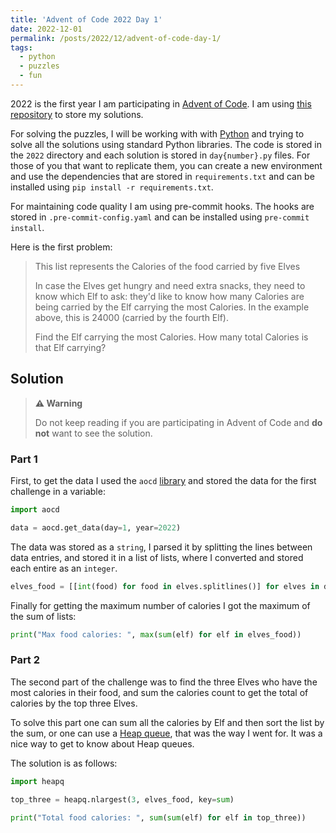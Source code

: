 ```yaml
---
title: 'Advent of Code 2022 Day 1'
date: 2022-12-01
permalink: /posts/2022/12/advent-of-code-day-1/
tags:
  - python
  - puzzles
  - fun
---
```


2022 is the first year I am participating in [Advent of Code](https://adventofcode.com/). I am using [this repository](https://github.com/nateraluis/advent-of-code) to store my solutions.

For solving the puzzles, I will be working with with [Python](https://www.python.org/) and trying to solve all the solutions using standard Python libraries. The code is stored in the `2022` directory and each solution is stored in `day{number}.py` files. For those of you that want to replicate them, you can create a new environment and use the dependencies that are stored in `requirements.txt` and can be installed using `pip install -r requirements.txt`.

For maintaining code quality I am using pre-commit hooks. The hooks are stored in `.pre-commit-config.yaml` and can be installed using `pre-commit install`.

Here is the first problem:

> This list represents the Calories of the food carried by five Elves
>
> In case the Elves get hungry and need extra snacks, they need to know which Elf to ask: they'd like to know how many Calories are being carried by the Elf carrying the most Calories. In the example above, this is 24000 (carried by the fourth Elf).
>
> Find the Elf carrying the most Calories. How many total Calories is that Elf carrying?

## Solution

> **⚠️ Warning**
> 
> Do not keep reading if you are participating in Advent of Code and **do not** want to see the solution.

### Part 1

First, to get the data I used the `aocd` [library](https://github.com/wimglenn/advent-of-code-data) and stored the data for the first challenge in a variable:

```python
import aocd

data = aocd.get_data(day=1, year=2022)
```

The data was stored as a `string`, I parsed it by splitting the lines between data entries, and stored it in a list of lists, where I converted and stored each entire as an `integer`.

```python
elves_food = [[int(food) for food in elves.splitlines()] for elves in data.split("\n\n")]
```

Finally for getting the maximum number of calories I got the maximum of the sum of lists:

``` python
print("Max food calories: ", max(sum(elf) for elf in elves_food))
```

### Part 2

The second part of the challenge was to find the three Elves who have the most calories in their food, and sum the calories count to get the total of calories by the top three Elves. 

To solve this part one can sum all the calories by Elf and then sort the list by the sum, or one can use a [Heap queue](https://en.wikipedia.org/wiki/Heap_(data_structure)), that was the way I went for. It was a nice way to get to know about Heap queues. 

The solution is as follows:

```python
import heapq 

top_three = heapq.nlargest(3, elves_food, key=sum)

print("Total food calories: ", sum(sum(elf) for elf in top_three))
```
